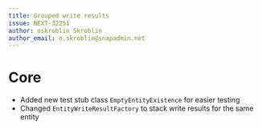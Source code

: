 ```yaml
---
title: Grouped write results
issue: NEXT-32251
author: oskroblin Skroblin
author_email: o.skroblin@snapadmin.net
---
```

# Core
* Added new test stub class `EmptyEntityExistence` for easier testing
* Changed `EntityWriteResultFactory` to stack write results for the same entity
